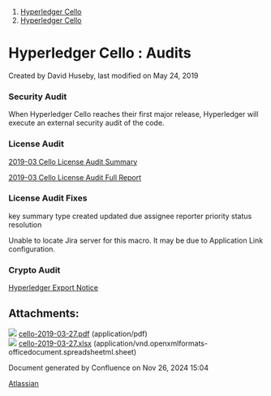1. [Hyperledger Cello](index.html)
2. [Hyperledger Cello](Hyperledger-Cello_21659650.html)

# Hyperledger Cello : Audits

Created by David Huseby, last modified on May 24, 2019

### Security Audit

When Hyperledger Cello reaches their first major release, Hyperledger will execute an external security audit of the code.

### License Audit

[2019-03 Cello License Audit Summary](attachments/21659929/21659931.pdf)

[2019-03 Cello License Audit Full Report](attachments/21659929/21659932.xlsx)

### License Audit Fixes

key summary type created updated due assignee reporter priority status resolution

Unable to locate Jira server for this macro. It may be due to Application Link configuration.

### Crypto Audit

[Hyperledger Export Notice](https://www.linuxfoundation.org/export/)

## Attachments:

![](images/icons/bullet_blue.gif) [cello-2019-03-27.pdf](attachments/21659929/21659931.pdf) (application/pdf)  
![](images/icons/bullet_blue.gif) [cello-2019-03-27.xlsx](attachments/21659929/21659932.xlsx) (application/vnd.openxmlformats-officedocument.spreadsheetml.sheet)

Document generated by Confluence on Nov 26, 2024 15:04

[Atlassian](http://www.atlassian.com/)
